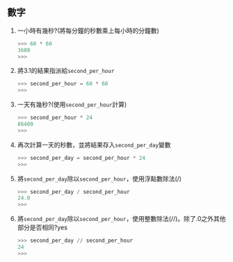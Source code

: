 ## 數字
1. 一小時有幾秒?(將每分鐘的秒數乘上每小時的分鐘數)
    ```python
    >>> 60 * 60
    3600
    >>>
    ```

2. 將3.1的結果指派給`second_per_hour`
    ```python
    >>> second_per_hour = 60 * 60
    >>>
    ```

3. 一天有幾秒?(使用`second_per_hour`計算)
    ```python
    >>> second_per_hour * 24
    86400
    >>>
    ```

4. 再次計算一天的秒數，並將結果存入`second_per_day`變數
    ```python
    >>> second_per_day = second_per_hour * 24
    >>>
    ```

5. 將`second_per_day`除以`second_per_hour`，使用浮點數除法(/)
    ```python
    >>> second_per_day / second_per_hour
    24.0
    >>>
    ```

6. 將`second_per_day`除以`second_per_hour`，使用整數除法(//)。除了.0之外其他部分是否相同?yes
    ```python
    >>> second_per_day // second_per_hour
    24
    >>>
    ```
